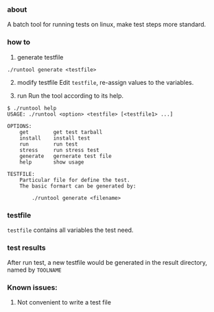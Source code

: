### about
A batch tool for running tests on linux, make test steps more 
standard.

### how to
1. generate testfile
```
./runtool generate <testfile>
```
2. modify testfile
Edit `testfile`, re-assign values to the variables.

3. run 
Run the tool according to its help.

```
$ ./runtool help
USAGE: ./runtool <option> <testfile> [<testfile1> ...] 

OPTIONS:
    get        get test tarball
    install    install test
    run        run test
    stress     run stress test
    generate   gernerate test file
    help       show usage

TESTFILE:
    Particular file for define the test.
    The basic formart can be generated by:

        ./runtool generate <filename>
```

### testfile
`testfile` contains all variables the test need.

### test results
After run test, a new testfile would be generated in the result
directory, named by `TOOLNAME`

### Known issues:
1. Not convenient to write a test file
